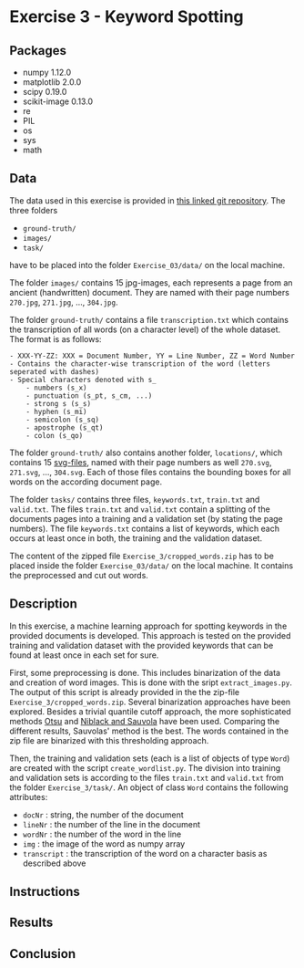 # Exercise 3 - Keyword Spotting


## Packages
- numpy 1.12.0
- matplotlib 2.0.0
- scipy 0.19.0
- scikit-image 0.13.0
- re
- PIL
- os
- sys
- math

## Data
The data used in this exercise is provided in [this linked git repository](https://github.com/lunactic/PatRec17_KWS_Data). The three folders
- `ground-truth/`
- `images/`
- `task/`

have to be placed into the folder `Exercise_03/data/` on the local machine.

The folder `images/` contains 15 jpg-images, each represents a page from an ancient (handwritten) document. They are named with their page numbers `270.jpg`, `271.jpg`, ..., `304.jpg`.

The folder `ground-truth/` contains a file `transcription.txt` which contains the transcription of all words (on a character level) of the whole dataset. The format is as follows:

	- XXX-YY-ZZ: XXX = Document Number, YY = Line Number, ZZ = Word Number
	- Contains the character-wise transcription of the word (letters seperated with dashes)
	- Special characters denoted with s_
		- numbers (s_x)
		- punctuation (s_pt, s_cm, ...)
		- strong s (s_s)
		- hyphen (s_mi)
		- semicolon (s_sq)
		- apostrophe (s_qt)
		- colon (s_qo)

The folder `ground-truth/` also contains another folder, `locations/`, which contains 15 [svg-files](https://de.wikipedia.org/wiki/Scalable_Vector_Graphics), named with their page numbers as well `270.svg`, `271.svg`, ..., `304.svg`.
Each of those files contains the bounding boxes for all words on the according document page.

The folder `tasks/` contains three files, `keywords.txt`, `train.txt` and `valid.txt`. The files `train.txt` and `valid.txt` contain a splitting of the documents pages into a training and a validation set (by stating the page numbers).
The file `keywords.txt` contains a list of keywords, which each occurs at least once in both, the training and the validation dataset.

The content of the zipped file `Exercise_3/cropped_words.zip` has to be placed inside the folder `Exercise_03/data/` on the local machine. It contains the preprocessed and cut out words.

## Description
In this exercise, a machine learning approach for spotting keywords in the provided documents is developed. This approach is tested on the provided training and validation dataset with the provided keywords that can be found at least once in each set for sure.

First, some preprocessing is done. This includes binarization of the data and creation of word images. This is done with the sript `extract_images.py`. The output of this script is already provided in the the zip-file `Exercise_3/cropped_words.zip`. Several binarization approaches
have been explored. Besides a trivial quantile cutoff approach, the more sophisticated methods [Otsu](https://en.wikipedia.org/wiki/Otsu's_method) and [Niblack and Sauvola](http://scikit-image.org/docs/dev/auto_examples/segmentation/plot_niblack_sauvola.html) have been used. Comparing
the different results, Sauvolas' method is the best. The words contained in the zip file are binarized with this thresholding approach.

Then, the training and validation sets (each is a list of objects of type `Word`) are created with the script `create_wordlist.py`. The division into training and validation sets is according to the files `train.txt` and `valid.txt` from the folder `Exercise_3/task/`. An object of class `Word` contains the following attributes:

- `docNr` : string, the number of the document
- `lineNr` : the number of the line in the document
- `wordNr` : the number of the word in the line
- `img` : the image of the word as numpy array
- `transcript` : the transcription of the word on a character basis as described above

## Instructions


## Results


## Conclusion
